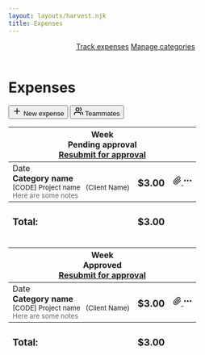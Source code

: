 ```yaml
---
layout: layouts/harvest.njk
title: Expenses
---
```


<header id="top-nav">
  <nav>
    <a href="#" class="is-active">Track expenses</a>
    <a href="#">Manage categories</a>
  </nav>
</header>

<main>
  <div class="flex justify-space-between">
    <div class="flex">
      <h1>Expenses</h1>
    </div>
    <div class="flex">
      <button class="button primary">
        <svg xmlns="http://www.w3.org/2000/svg" width="18" height="18" viewBox="0 0 24 24" fill="none" stroke="currentColor" stroke-width="2" stroke-linecap="round" stroke-linejoin="round"><line x1="12" y1="5" x2="12" y2="19"></line><line x1="5" y1="12" x2="19" y2="12"></line></svg>
        New expense
      </button>
      <button class="button">
        <svg xmlns="http://www.w3.org/2000/svg" width="18" height="18" viewBox="0 0 24 24" fill="none" stroke="currentColor" stroke-width="2" stroke-linecap="round" stroke-linejoin="round"><path d="M17 21v-2a4 4 0 0 0-4-4H5a4 4 0 0 0-4 4v2"></path><circle cx="9" cy="7" r="4"></circle><path d="M23 21v-2a4 4 0 0 0-3-3.87"></path><path d="M16 3.13a4 4 0 0 1 0 7.75"></path></svg>
        Teammates
      </button>
    </div>
  </div>

  <div class="timeexpense-table-wrapper mt-16">
    <table border="0" class="table expense-table mb-16" cellpadding="0" cellspacing="0">
      <thead>
        <tr>
          <th colspan="100">
            <div class="flex justify-space-between">
              <div class="flex">
                Week
                <div class="badge ml-4">Pending approval</div>
              </div>
              <a href="#" class="button button-xs">Resubmit for approval</a>
            </div>
          </th>
        </tr>
      </thead>
      <tbody>
        <tr>
          <td>
            <div class="timeexpense-row-meta">
              Date
              <div>
                <strong>Category name</strong><br>
                <small>[CODE] Project name &nbsp; (Client Name)</small><br>
                <small><span style="color:#666">Here are some notes</span></small>
              </div>
            </div>
          </td>
          <td class="no-width text-right nowrap">
            <h3>$3.00</h3>
          </td>
          <td class="no-width timeexpense-row-buttons">
            <div class="flex">
              <a href="#" class="button button-sm button-empty button-icon">
                <svg xmlns="http://www.w3.org/2000/svg" width="17" height="17" viewBox="0 0 24 24" fill="none" stroke="currentColor" stroke-width="2" stroke-linecap="round" stroke-linejoin="round"><path d="M21.44 11.05l-9.19 9.19a6 6 0 0 1-8.49-8.49l9.19-9.19a4 4 0 0 1 5.66 5.66l-9.2 9.19a2 2 0 0 1-2.83-2.83l8.49-8.48"></path></svg>
              </a>
              <a href="#" class="button button-sm button-empty button-icon">
                <svg xmlns="http://www.w3.org/2000/svg" width="17" height="17" viewBox="0 0 24 24" fill="none" stroke="currentColor" stroke-width="3" stroke-linecap="round" stroke-linejoin="round"><circle cx="12" cy="12" r="1"></circle><circle cx="20" cy="12" r="1"></circle><circle cx="4" cy="12" r="1"></circle></svg>
              </a>
            </div>
          </td>
        </tr>
      </tbody>
      <tfoot>
        <tr>
          <td class="text-right"><h3 class="text-400 text-secondary">Total:</h3></td>
          <td class="text-right"><h3>$3.00</h3></td>
          <td></td>
        </tr>
      </tfoot>
    </table>
    <table border="0" class="table expense-table" cellpadding="0" cellspacing="0">
      <thead>
        <tr>
          <th colspan="100">
            <div class="flex justify-space-between">
              <div class="flex">
                Week
                <div class="badge green ml-4">Approved</div>
              </div>
              <a href="#" class="button button-xs">Resubmit for approval</a>
            </div>
          </th>
        </tr>
      </thead>
      <tbody>
        <tr>
          <td>
            <div class="timeexpense-row-meta">
              Date
              <div>
                <strong>Category name</strong><br>
                <small>[CODE] Project name &nbsp; (Client Name)</small><br>
                <small><span style="color:#666">Here are some notes</span></small>
              </div>
            </div>
          </td>
          <td class="no-width text-right nowrap">
            <h3>$3.00</h3>
          </td>
          <td class="no-width timeexpense-row-buttons">
            <div class="flex">
              <a href="#" class="button button-sm button-empty button-icon">
                <svg xmlns="http://www.w3.org/2000/svg" width="17" height="17" viewBox="0 0 24 24" fill="none" stroke="currentColor" stroke-width="2" stroke-linecap="round" stroke-linejoin="round"><path d="M21.44 11.05l-9.19 9.19a6 6 0 0 1-8.49-8.49l9.19-9.19a4 4 0 0 1 5.66 5.66l-9.2 9.19a2 2 0 0 1-2.83-2.83l8.49-8.48"></path></svg>
              </a>
              <a href="#" class="button button-sm button-empty button-icon">
                <svg xmlns="http://www.w3.org/2000/svg" width="17" height="17" viewBox="0 0 24 24" fill="none" stroke="currentColor" stroke-width="3" stroke-linecap="round" stroke-linejoin="round"><circle cx="12" cy="12" r="1"></circle><circle cx="20" cy="12" r="1"></circle><circle cx="4" cy="12" r="1"></circle></svg>
              </a>
            </div>
          </td>
        </tr>
      </tbody>
      <tfoot>
        <tr>
          <td class="text-right"><h3 class="text-400 text-secondary">Total:</h3></td>
          <td class="text-right"><h3>$3.00</h3></td>
          <td></td>
        </tr>
      </tfoot>
    </table>
  </div>
</main>
